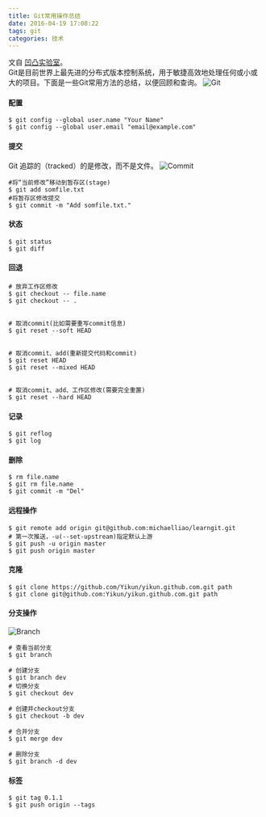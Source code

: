 ```yaml
---
title: Git常用操作总结
date: 2016-04-19 17:08:22
tags: git
categories: 技术
---
```

文自  [凹凸实验室](http://aotu.io/notes/2015/11/17/Git-Commands/)。  
Git是目前世界上最先进的分布式版本控制系统，用于敏捷高效地处理任何或小或大的项目。下面是一些Git常用方法的总结，以便回顾和查询。
![Git](http://7xte88.com2.z0.glb.clouddn.com/git-flow.jpg)
<!--more-->
#### 配置
```
$ git config --global user.name "Your Name"
$ git config --global user.email "email@example.com"
```
#### 提交
Git 追踪的（tracked）的是修改，而不是文件。
![Commit](http://7xte88.com2.z0.glb.clouddn.com/git-trees.jpg)
```
#将“当前修改”移动到暂存区(stage)
$ git add somfile.txt
#将暂存区修改提交
$ git commit -m "Add somfile.txt."
```
#### 状态
```
$ git status
$ git diff
```
#### 回退

```
# 放弃工作区修改
$ git checkout -- file.name
$ git checkout -- .


# 取消commit(比如需要重写commit信息)
$ git reset --soft HEAD


# 取消commit、add(重新提交代码和commit)
$ git reset HEAD
$ git reset --mixed HEAD


# 取消commit、add、工作区修改(需要完全重置)
$ git reset --hard HEAD
```

#### 记录
```
$ git reflog
$ git log
```
#### 删除
```
$ rm file.name
$ git rm file.name
$ git commit -m "Del"
```
#### 远程操作
```
$ git remote add origin git@github.com:michaelliao/learngit.git
# 第一次推送，-u(--set-upstream)指定默认上游
$ git push -u origin master
$ git push origin master
```
#### 克隆
```
$ git clone https://github.com/Yikun/yikun.github.com.git path
$ git clone git@github.com:Yikun/yikun.github.com.git path
```
#### 分支操作
![Branch](http://7xte88.com2.z0.glb.clouddn.com/git-merge.png)
```
# 查看当前分支
$ git branch

# 创建分支
$ git branch dev
# 切换分支
$ git checkout dev

# 创建并checkout分支
$ git checkout -b dev

# 合并分支
$ git merge dev

# 删除分支
$ git branch -d dev
```

#### 标签
```
$ git tag 0.1.1
$ git push origin --tags
```
